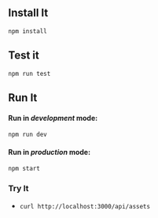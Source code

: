 ## Install It
```
npm install
```

## Test it

```
npm run test
```

## Run It
#### Run in *development* mode:

```
npm run dev
```

#### Run in *production* mode:

```
npm start
```

### Try It
* `curl http://localhost:3000/api/assets`
